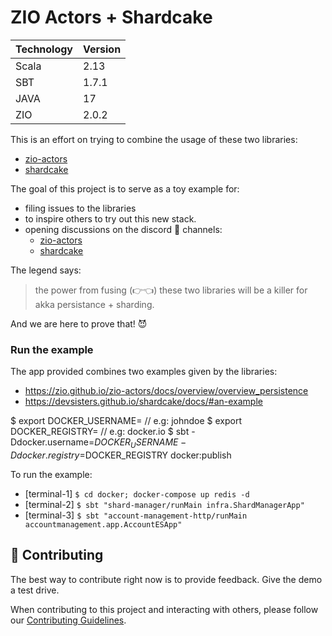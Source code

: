 # ZIO Actors + Shardcake
|Technology   | Version
|-------------|---------- |
|Scala        | 2.13 |
|SBT          | 1.7.1 |
|JAVA         | 17 |
|ZIO          | 2.0.2 |

This is an effort on trying to combine the usage of these two libraries:
- [zio-actors](https://zio.github.io/zio-actors/)
- [shardcake](https://devsisters.github.io/shardcake/)

The goal of this project is to serve as a toy example for:
- filing issues to the libraries
- to inspire others to try out this new stack.
- opening discussions on the discord 👾 channels:
    + [zio-actors](https://discord.gg/fQdPv8JX)
    + [shardcake](https://discord.gg/4MuKJryZ)

The legend says:
> the power from fusing (👉👈) these two libraries will be a killer for akka persistance + sharding.

And we are here to prove that! 😈

### Run the example
The app provided combines two examples given by the libraries:
- https://zio.github.io/zio-actors/docs/overview/overview_persistence
- https://devsisters.github.io/shardcake/docs/#an-example

$ export DOCKER_USERNAME=<username>  // e.g: johndoe
$ export DOCKER_REGISTRY=<registry>  // e.g: docker.io
$ sbt -Ddocker.username=$DOCKER_USERNAME -Ddocker.registry=$DOCKER_REGISTRY docker:publish

[//]: # (sbt "docker:publishLocal")

To run the example:
- [terminal-1] ```$ cd docker; docker-compose up redis -d```
- [terminal-2] ```$ sbt "shard-manager/runMain infra.ShardManagerApp"```
- [terminal-3] ```$ sbt "account-management-http/runMain accountmanagement.app.AccountESApp"```

## 🤝 Contributing

The best way to contribute right now is to provide feedback.
Give the demo a test drive.

When contributing to this project and interacting with others, please follow our [Contributing Guidelines](./CONTRIBUTING.md).
